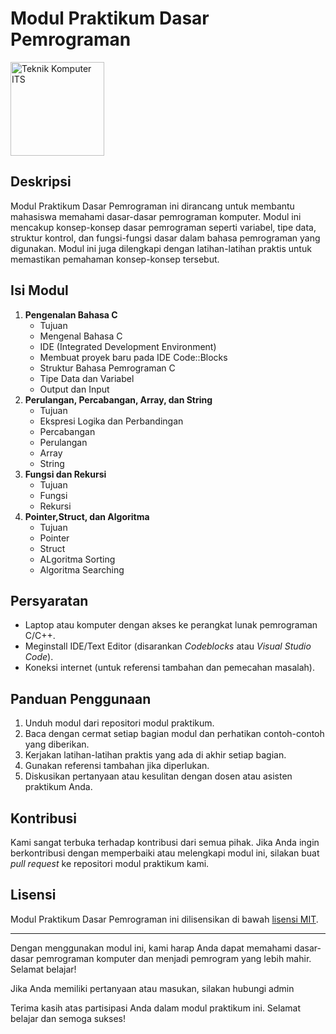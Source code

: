 # Modul Praktikum Dasar Pemrograman

<img src="https://www.its.ac.id/komputer/wp-content/uploads/sites/28/2018/03/image10.png" alt="Teknik Komputer ITS" width="150" height="150">

## Deskripsi

Modul Praktikum Dasar Pemrograman ini dirancang untuk membantu mahasiswa memahami dasar-dasar pemrograman komputer. Modul ini mencakup konsep-konsep dasar pemrograman seperti variabel, tipe data, struktur kontrol, dan fungsi-fungsi dasar dalam bahasa pemrograman yang digunakan. Modul ini juga dilengkapi dengan latihan-latihan praktis untuk memastikan pemahaman konsep-konsep tersebut.

## Isi Modul

1. **Pengenalan Bahasa C**
   - Tujuan
   - Mengenal Bahasa C
   - IDE (Integrated Development Environment)
   - Membuat proyek baru pada IDE Code::Blocks
   - Struktur Bahasa Pemrograman C
   - Tipe Data dan Variabel
   - Output dan Input
2. **Perulangan, Percabangan, Array, dan String**
   - Tujuan
   - Ekspresi Logika dan Perbandingan
   - Percabangan
   - Perulangan
   - Array
   - String
3. **Fungsi dan Rekursi**
   - Tujuan
   - Fungsi
   - Rekursi
4. **Pointer,Struct, dan Algoritma**
   - Tujuan
   - Pointer
   - Struct
   - ALgoritma Sorting
   - Algoritma Searching

## Persyaratan

- Laptop atau komputer dengan akses ke perangkat lunak pemrograman C/C++.
- Meginstall IDE/Text Editor (disarankan _Codeblocks_ atau _Visual Studio Code_).
- Koneksi internet (untuk referensi tambahan dan pemecahan masalah).

## Panduan Penggunaan

1. Unduh modul dari repositori modul praktikum.
2. Baca dengan cermat setiap bagian modul dan perhatikan contoh-contoh yang diberikan.
3. Kerjakan latihan-latihan praktis yang ada di akhir setiap bagian.
4. Gunakan referensi tambahan jika diperlukan.
5. Diskusikan pertanyaan atau kesulitan dengan dosen atau asisten praktikum Anda.

## Kontribusi

Kami sangat terbuka terhadap kontribusi dari semua pihak. Jika Anda ingin berkontribusi dengan memperbaiki atau melengkapi modul ini, silakan buat _pull request_ ke repositori modul praktikum kami.

## Lisensi

Modul Praktikum Dasar Pemrograman ini dilisensikan di bawah [lisensi MIT](LICENSE).

---

Dengan menggunakan modul ini, kami harap Anda dapat memahami dasar-dasar pemrograman komputer dan menjadi pemrogram yang lebih mahir. Selamat belajar!

Jika Anda memiliki pertanyaan atau masukan, silakan hubungi admin

Terima kasih atas partisipasi Anda dalam modul praktikum ini. Selamat belajar dan semoga sukses!
